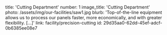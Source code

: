title: 'Cutting Department'
number: 1
image_title: 'Cutting Department'
photo: /assets/img/our-facilities/saw1.jpg
blurb: 'Top-of-the-line equipment allows us to process our panels faster, more economically, and with greater flexibility. […]'
link: facility/precision-cutting
id: 29d35aa0-62dd-45ef-adcf-0b6385ee08e7

